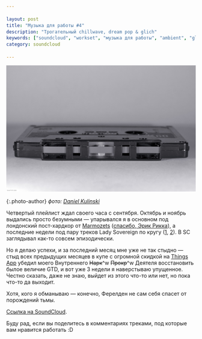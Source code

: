```yaml
---

layout: post
title: "Музыка для работы #4"
description: "Трогательный chillwave, dream pop & glich"
keywords: ["soundcloud", "workset", "музыка для работы", "ambient", "glitch", "female vocal"]
category: soundcloud

---
```


![Музыка для работы](/assets/articles-assets/music/5.jpg)

{:.photo-author}
_фото: [Daniel Kulinski](https://www.flickr.com/photos/didmyself/)_

Четвертый плейлист ждал своего часа с сентября. Октябрь и ноябрь выдались просто
безумными — упарывался я в основном под лондонский пост-хардкор от [Marmozets][3]
([спасибо, Эрик Рикка][2]), a последние недели под пару треков Lady Sovereign
по кругу ([1][4], [2][5]). В SC заглядывал как-то совсем эпизодически.

Но я делаю успехи, и за последний месяц мне уже не так стыдно — стыд
всех предыдущих месяцев в купе с огромной скидкой на [Things App][6] убедил моего
Внутреннего <s>Нарк</s>^w <s>Прокр</s>^w Деятеля восстановить былое величие GTD,
и вот уже 3 недели я наверстываю упущенное. Честно сказать, даже не знаю, выйдет
из этого что-то или нет, но пока что-то да выходит.

Хотя, кого я обманываю — конечно, Ферелден не сам себя спасет от порождений тьмы.

<div id="player"></div>

<script>
  (function() {
      var script = document.createElement("script");

      script.type = "text/javascript";
      script.async = true;
      script.src = "//sd.toneden.io/production/toneden.loader.js"

      var entry = document.getElementsByTagName("script")[0];
      entry.parentNode.insertBefore(script, entry);
  }());

  ToneDenReady = window.ToneDenReady || [];
  ToneDenReady.push(function() {
      // Modify the dom and urls parameters to position
      // your player and select tracks/sets/artists to play.
      ToneDen.player.create({
          dom: '#player',
          urls: [
              'https://soundcloud.com/asheee/sets/workset-4'
          ],
          skin: 'aurora'
      });
  });
</script>

[Ссылка на SoundCloud][1].

Буду рад, если вы поделитесь в комментариях треками, под которые вам нравится
работать :D

[1]: https://soundcloud.com/asheee/sets/workset-4
[2]: https://www.youtube.com/watch?v=y9xUGVxI63c
[3]: https://www.youtube.com/watch?v=afX5kz9hfHI
[4]: https://www.youtube.com/watch?v=TAO9EFY0Fm4
[5]: https://www.youtube.com/watch?v=MpEkI5MGDjY
[6]: http://culturedcode.com
